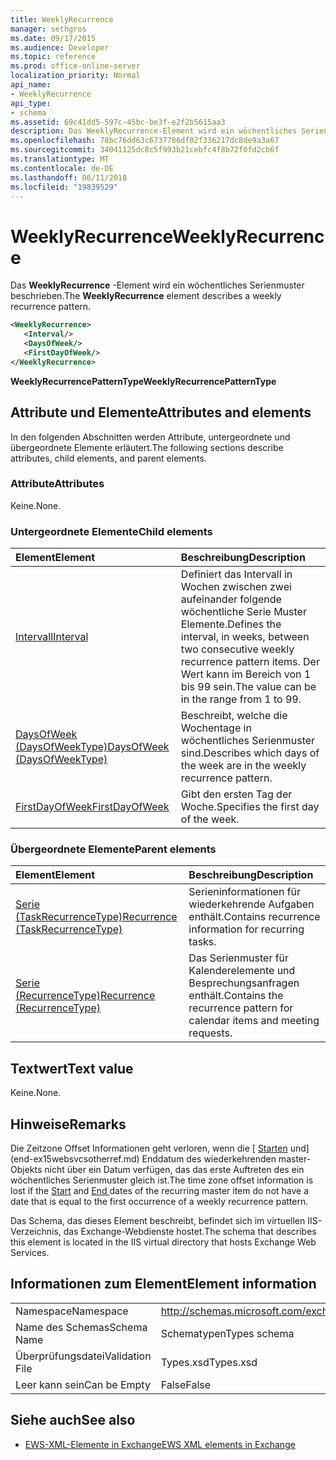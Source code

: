 ```yaml
---
title: WeeklyRecurrence
manager: sethgros
ms.date: 09/17/2015
ms.audience: Developer
ms.topic: reference
ms.prod: office-online-server
localization_priority: Normal
api_name:
- WeeklyRecurrence
api_type:
- schema
ms.assetid: 69c41dd5-597c-45bc-be3f-e2f2b5615aa3
description: Das WeeklyRecurrence-Element wird ein wöchentliches Serienmuster beschrieben.
ms.openlocfilehash: 78bc76dd63c6737786df02f336217dc8de9a3a67
ms.sourcegitcommit: 34041125dc8c5f993b21cebfc4f8b72f0fd2cb6f
ms.translationtype: MT
ms.contentlocale: de-DE
ms.lasthandoff: 06/11/2018
ms.locfileid: "19839529"
---
```

# <a name="weeklyrecurrence"></a><span data-ttu-id="290ba-103">WeeklyRecurrence</span><span class="sxs-lookup"><span data-stu-id="290ba-103">WeeklyRecurrence</span></span>

<span data-ttu-id="290ba-104">Das **WeeklyRecurrence** -Element wird ein wöchentliches Serienmuster beschrieben.</span><span class="sxs-lookup"><span data-stu-id="290ba-104">The **WeeklyRecurrence** element describes a weekly recurrence pattern.</span></span> 
  
```XML
<WeeklyRecurrence>
   <Interval/>
   <DaysOfWeek/>
   <FirstDayOfWeek/>
</WeeklyRecurrence>
```

 <span data-ttu-id="290ba-105">**WeeklyRecurrencePatternType**</span><span class="sxs-lookup"><span data-stu-id="290ba-105">**WeeklyRecurrencePatternType**</span></span>
## <a name="attributes-and-elements"></a><span data-ttu-id="290ba-106">Attribute und Elemente</span><span class="sxs-lookup"><span data-stu-id="290ba-106">Attributes and elements</span></span>

<span data-ttu-id="290ba-107">In den folgenden Abschnitten werden Attribute, untergeordnete und übergeordnete Elemente erläutert.</span><span class="sxs-lookup"><span data-stu-id="290ba-107">The following sections describe attributes, child elements, and parent elements.</span></span>
  
### <a name="attributes"></a><span data-ttu-id="290ba-108">Attribute</span><span class="sxs-lookup"><span data-stu-id="290ba-108">Attributes</span></span>

<span data-ttu-id="290ba-109">Keine.</span><span class="sxs-lookup"><span data-stu-id="290ba-109">None.</span></span>
  
### <a name="child-elements"></a><span data-ttu-id="290ba-110">Untergeordnete Elemente</span><span class="sxs-lookup"><span data-stu-id="290ba-110">Child elements</span></span>

|<span data-ttu-id="290ba-111">**Element**</span><span class="sxs-lookup"><span data-stu-id="290ba-111">**Element**</span></span>|<span data-ttu-id="290ba-112">**Beschreibung**</span><span class="sxs-lookup"><span data-stu-id="290ba-112">**Description**</span></span>|
|:-----|:-----|
|[<span data-ttu-id="290ba-113">Intervall</span><span class="sxs-lookup"><span data-stu-id="290ba-113">Interval</span></span>](interval.md) <br/> |<span data-ttu-id="290ba-114">Definiert das Intervall in Wochen zwischen zwei aufeinander folgende wöchentliche Serie Muster Elemente.</span><span class="sxs-lookup"><span data-stu-id="290ba-114">Defines the interval, in weeks, between two consecutive weekly recurrence pattern items.</span></span> <span data-ttu-id="290ba-115">Der Wert kann im Bereich von 1 bis 99 sein.</span><span class="sxs-lookup"><span data-stu-id="290ba-115">The value can be in the range from 1 to 99.</span></span>  <br/> |
|[<span data-ttu-id="290ba-116">DaysOfWeek (DaysOfWeekType)</span><span class="sxs-lookup"><span data-stu-id="290ba-116">DaysOfWeek (DaysOfWeekType)</span></span>](daysofweek-daysofweektype.md) <br/> |<span data-ttu-id="290ba-117">Beschreibt, welche die Wochentage in wöchentliches Serienmuster sind.</span><span class="sxs-lookup"><span data-stu-id="290ba-117">Describes which days of the week are in the weekly recurrence pattern.</span></span>  <br/> |
|[<span data-ttu-id="290ba-118">FirstDayOfWeek</span><span class="sxs-lookup"><span data-stu-id="290ba-118">FirstDayOfWeek</span></span>](firstdayofweek.md) <br/> |<span data-ttu-id="290ba-119">Gibt den ersten Tag der Woche.</span><span class="sxs-lookup"><span data-stu-id="290ba-119">Specifies the first day of the week.</span></span>  <br/> |
   
### <a name="parent-elements"></a><span data-ttu-id="290ba-120">Übergeordnete Elemente</span><span class="sxs-lookup"><span data-stu-id="290ba-120">Parent elements</span></span>

|<span data-ttu-id="290ba-121">**Element**</span><span class="sxs-lookup"><span data-stu-id="290ba-121">**Element**</span></span>|<span data-ttu-id="290ba-122">**Beschreibung**</span><span class="sxs-lookup"><span data-stu-id="290ba-122">**Description**</span></span>|
|:-----|:-----|
|[<span data-ttu-id="290ba-123">Serie (TaskRecurrenceType)</span><span class="sxs-lookup"><span data-stu-id="290ba-123">Recurrence (TaskRecurrenceType)</span></span>](recurrence-taskrecurrencetype.md) <br/> |<span data-ttu-id="290ba-124">Serieninformationen für wiederkehrende Aufgaben enthält.</span><span class="sxs-lookup"><span data-stu-id="290ba-124">Contains recurrence information for recurring tasks.</span></span>  <br/> |
|[<span data-ttu-id="290ba-125">Serie (RecurrenceType)</span><span class="sxs-lookup"><span data-stu-id="290ba-125">Recurrence (RecurrenceType)</span></span>](recurrence-recurrencetype.md) <br/> |<span data-ttu-id="290ba-126">Das Serienmuster für Kalenderelemente und Besprechungsanfragen enthält.</span><span class="sxs-lookup"><span data-stu-id="290ba-126">Contains the recurrence pattern for calendar items and meeting requests.</span></span>  <br/> |
   
## <a name="text-value"></a><span data-ttu-id="290ba-127">Textwert</span><span class="sxs-lookup"><span data-stu-id="290ba-127">Text value</span></span>

<span data-ttu-id="290ba-128">Keine.</span><span class="sxs-lookup"><span data-stu-id="290ba-128">None.</span></span>
  
## <a name="remarks"></a><span data-ttu-id="290ba-129">Hinweise</span><span class="sxs-lookup"><span data-stu-id="290ba-129">Remarks</span></span>

<span data-ttu-id="290ba-130">Die Zeitzone Offset Informationen geht verloren, wenn die [ [Starten](start.md) und](end-ex15websvcsotherref.md) Enddatum des wiederkehrenden master-Objekts nicht über ein Datum verfügen, das das erste Auftreten des ein wöchentliches Serienmuster gleich ist.</span><span class="sxs-lookup"><span data-stu-id="290ba-130">The time zone offset information is lost if the [Start](start.md) and [End ](end-ex15websvcsotherref.md) dates of the recurring master item do not have a date that is equal to the first occurrence of a weekly recurrence pattern.</span></span> 
  
<span data-ttu-id="290ba-131">Das Schema, das dieses Element beschreibt, befindet sich im virtuellen IIS-Verzeichnis, das Exchange-Webdienste hostet.</span><span class="sxs-lookup"><span data-stu-id="290ba-131">The schema that describes this element is located in the IIS virtual directory that hosts Exchange Web Services.</span></span>
  
## <a name="element-information"></a><span data-ttu-id="290ba-132">Informationen zum Element</span><span class="sxs-lookup"><span data-stu-id="290ba-132">Element information</span></span>

|||
|:-----|:-----|
|<span data-ttu-id="290ba-133">Namespace</span><span class="sxs-lookup"><span data-stu-id="290ba-133">Namespace</span></span>  <br/> |http://schemas.microsoft.com/exchange/services/2006/types  <br/> |
|<span data-ttu-id="290ba-134">Name des Schemas</span><span class="sxs-lookup"><span data-stu-id="290ba-134">Schema Name</span></span>  <br/> |<span data-ttu-id="290ba-135">Schematypen</span><span class="sxs-lookup"><span data-stu-id="290ba-135">Types schema</span></span>  <br/> |
|<span data-ttu-id="290ba-136">Überprüfungsdatei</span><span class="sxs-lookup"><span data-stu-id="290ba-136">Validation File</span></span>  <br/> |<span data-ttu-id="290ba-137">Types.xsd</span><span class="sxs-lookup"><span data-stu-id="290ba-137">Types.xsd</span></span>  <br/> |
|<span data-ttu-id="290ba-138">Leer kann sein</span><span class="sxs-lookup"><span data-stu-id="290ba-138">Can be Empty</span></span>  <br/> |<span data-ttu-id="290ba-139">False</span><span class="sxs-lookup"><span data-stu-id="290ba-139">False</span></span>  <br/> |
   
## <a name="see-also"></a><span data-ttu-id="290ba-140">Siehe auch</span><span class="sxs-lookup"><span data-stu-id="290ba-140">See also</span></span>



- [<span data-ttu-id="290ba-141">EWS-XML-Elemente in Exchange</span><span class="sxs-lookup"><span data-stu-id="290ba-141">EWS XML elements in Exchange</span></span>](ews-xml-elements-in-exchange.md)

